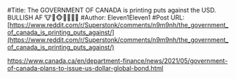 #Title: The GOVERNMENT OF CANADA is printing puts against the USD. BULLISH AF 🐮🐂🐵💎💎🙌🙌
#Author: Eleven1Eleven1
#Post URL: [https://www.reddit.com/r/Superstonk/comments/n9m9nh/the_government_of_canada_is_printing_puts_against/](https://www.reddit.com/r/Superstonk/comments/n9m9nh/the_government_of_canada_is_printing_puts_against/)


https://www.canada.ca/en/department-finance/news/2021/05/government-of-canada-plans-to-issue-us-dollar-global-bond.html